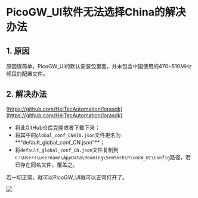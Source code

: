 # PicoGW_UI软件无法选择China的解决办法

## 1. 原因
原因很简单，PicoGW_UI的默认安装包里面，并未包含中国使用的470~510MHz频段的配置文件。



## 2. 解决办法

[https://github.com/HelTecAutomation/lorasdk](https://github.com/HelTecAutomation/lorasdk)

- 将此GitHub仓库克隆或者下载下来；
- 将其中的`global_conf_CN470.json`文件更名为**“default_global_conf_CN.json”**；
- 将`default_global_conf_CN.json`文件复制到`C:\Users\username\AppData\Roaming\Semtech\PicoGW_UI\Config`路径，若已存在同名文件，覆盖之。

若一切正常，就可以PicoGW_UI就可以正常打开了。

![](https://heltec.org/wp-content/uploads/2018/08/picogw_cn-config.png)